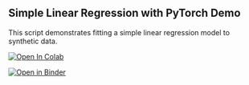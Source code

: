 Simple Linear Regression with PyTorch Demo
-----------------------------
This script demonstrates fitting a simple linear regression model to synthetic data.

[![Open In Colab](https://colab.research.google.com/assets/colab-badge.svg)](
https://colab.research.google.com/github/AMLS-PRG/AtomML-Course/blob/main/module-2/01-Regression/regression.ipynb)

[![Open in Binder](https://mybinder.org/badge_logo.svg)](https://mybinder.org/v2/gh/AMLS-PRG/AtomML-Course/HEAD?urlpath=%2Fdoc%2Ftree%2Fmodule-2%2F01-Regression%2Fregression.ipynb)

